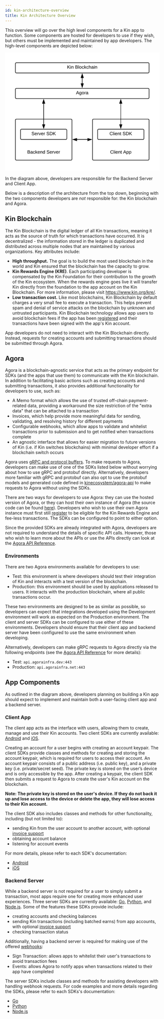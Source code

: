 ```yaml
---
id: kin-architecture-overview
title: Kin Architecture Overview
---
```


This overview will go over the high level components for a Kin app to function. Some components are hosted for developers to use if they wish, but others must be implemented and maintained by app developers. The high-level components are depicted below: 

![](../img/kin-architecture-overview.png)

In the diagram above, developers are responsible for the Backend Server and Client App.

Below is a description of the architecture from the top down, beginning with the two components developers are *not* responsible for: the Kin blockchain and Agora.

## Kin Blockchain

The Kin Blockchain is the digital ledger of all Kin transactions, meaning it acts as the source of truth for which transactions have occurred. It is decentralized -  the information stored in the ledger is duplicated and distributed across multiple nodes that are maintained by various organizations. Key attributes include:

- **High throughput.** The goal is to build the most used blockchain in the world and Kin ensured that the blockchain has the capacity to grow.
- **Kin Rewards Engine (KRE)**. Each participating developer is compensated by the Kin Foundation for their contribution to the growth of the Kin ecosystem. When the rewards engine goes live it will transfer Kin directly from the foundation to the app account on the Kin Blockchain. For more information, please visit https://www.kin.org/kre/.
- **Low transaction cost.** Like most blockchains, Kin Blockchain by default charges a very small fee to execute a transaction. This helps prevent spam and denial of service attacks on the blockchain by unknown and untrusted participants. Kin Blockchain technology allows app users to avoid blockchain fees if the app has been [registered](/app-registration) and their transactions have been signed with the app's Kin account.

App developers do not need to interact with the Kin Blockchain directly. Instead, requests for creating accounts and submitting transactions should be submitted through Agora. 

## Agora

Agora is a blockchain-agnostic service that acts as the primary endpoint for SDKs (and the apps that use them) to communicate with the Kin blockchain. In addition to facilitating basic actions such as creating accounts and submitting transactions, it also provides additional functionality for developers to use, such as:

- A Memo format which allows the use of trusted off-chain payment-related data, providing a workaround the size restriction of the "extra data" that can be attached to a transaction
- Invoices, which help provide more meaningful data for sending, validating, and resolving history for different payments
- Configurable webhooks, which allow apps to validate and whitelist transactions prior to submission and to get notified when transactions complete
- An agnostic interface that allows for easier migration to future versions of Kin (i.e. if Kin switches blockchains) with minimal developer effort if a blockchain switch occurs

Agora uses [gRPC and protocol buffers](https://grpc.io/docs/what-is-grpc/introduction/). To make requests to Agora, developers can make use of one of the SDKs listed below without worrying about how to use gRPC and protobuf directly. Alternatively, developers more familiar with gRPC and protobuf can also opt to use the protobuf models and generated code defined in [kinecosystem/agora-api](http://github.com/kinecosystem/agora-api) to make requests to Agora without using the SDKs.

There are two ways for developers to use Agora: they can use the hosted version of Agora, or they can host their own instance of Agora (the source code can be found [here](http://github.com/kinecosystem/agora)). Developers who wish to use their own Agora instance must first still [register](/app-registration) to be eligible for the Kin Rewards Engine and fee-less transactions. The SDKs can be configured to point to either option.

Since the provided SDKs are already integrated with Agora, developers are not required to understand the details of specific API calls. However, those who wish to learn more about the APIs or use the APIs directly can look at the [Agora API Reference](agora/api).

### Environments

There are two Agora environments available for developers to use:

- Test: this environment is where developers should test their integration of Kin and interacts with a test version of the blockchain.
- Production: this environment should be used by applications released to users. It interacts with the production blockchain, where all public transactions occur.

These two environments are designed to be as similar as possible, so developers can expect that integrations developed using the Development environment will work as expected on the Production environment. The client and server SDKs can be configured to use either of these environments. Developers should ensure that their client app and backend server have been configured to use the same environment when developing.

Alternatively, developers can make gRPC requests to Agora directly via the following endpoints (see the [Agora API Reference](agora/api) for more details): 

- Test: `api.agorainfra.dev:443`
- Production: `api.agorainfra.net:443`

## App Components

As outlined in the diagram above, developers planning on building a Kin app should expect to implement and maintain both a user-facing client app and a backend server. 

### Client App

The client app acts as the interface with users, allowing them to create, manage and use their Kin accounts. Two client SDKs are currently available: [Android](https://github.com/kinecosystem/kin-android) and [iOS](https://github.com/kinecosystem/kin-ios).

Creating an account for a user begins with creating an account keypair. The client SDKs provide classes and methods for creating and storing the account keypair, which is required for users to access their account. An account keypair consists of a public address (i.e. public key), and a private key (i.e. private/secret seed). The private key is stored on the user’s device and is only accessible by the app. After creating a keypair, the client SDK then submits a request to Agora to create the user's Kin account on the blockchain.

**Note: The private key is stored on the user's device. If they do not back it up and lose access to the device or delete the app, they will lose access to their Kin account.**

The client SDK also includes classes and methods for other functionality, including (but not limited to):

- sending Kin from the user account to another account, with optional [invoice support](/how-it-works#invoices)
- obtaining account balance
- listening for account events

For more details, please refer to each SDK's documentation:
- [Android](https://github.com/kinecosystem/kin-android)
- [iOS](https://github.com/kinecosystem/kin-ios)

### Backend Server

While a backend server is not required for a user to simply submit a transaction, most apps require one for creating more enhanced user experiences. Three server SDKs are currently available: [Go](https://github.com/kinecosystem/agora), [Python](https://github.com/kinecosystem/kin-python), and [Node.js](https://github.com/kinecosystem/kin-node). Some of the features these SDKs provide include:

- creating accounts and checking balances
- sending Kin transactions (including batched earns) from app accounts, with optional [invoice support](/how-it-works#invoices)
- checking transaction status

Additionally, having a backend server is required for making use of the offered [webhooks](/how-it-works#webhooks):

- Sign Transaction: allows apps to whitelist their user's transactions to avoid transaction fees
- Events: allows Agora to notify apps when transactions related to their app have completed

The server SDKs include classes and methods for assisting developers with handling webhook requests. For code examples and more details regarding the SDKs, please refer to each SDKs's documentation:
- [Go](https://github.com/kinecosystem/agora)
- [Python](https://github.com/kinecosystem/kin-python)
- [Node.js](https://github.com/kinecosystem/kin-node)
